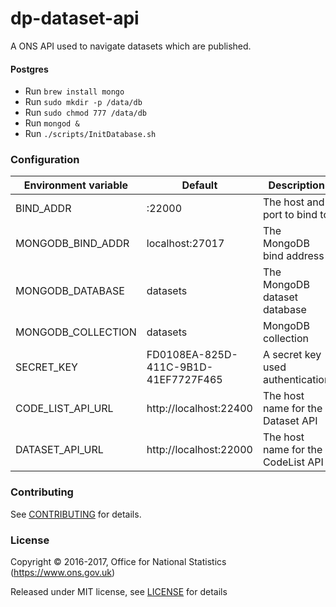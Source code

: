 dp-dataset-api
==================
A ONS API used to navigate datasets which are published.

#### Postgres
* Run ```brew install mongo```
* Run ```sudo mkdir -p /data/db```
* Run ```sudo chmod 777 /data/db```
* Run ```mongod &```
* Run ```./scripts/InitDatabase.sh```

### Configuration

| Environment variable       | Default                              | Description
| -------------------------- | -------------------------------------| -----------
| BIND_ADDR                  | :22000                               | The host and port to bind to
| MONGODB_BIND_ADDR          | localhost:27017                      | The MongoDB bind address
| MONGODB_DATABASE           | datasets                             | The MongoDB dataset database
| MONGODB_COLLECTION         | datasets                             | MongoDB collection
| SECRET_KEY                 | FD0108EA-825D-411C-9B1D-41EF7727F465 | A secret key used authentication
| CODE_LIST_API_URL          | http://localhost:22400               | The host name for the Dataset API
| DATASET_API_URL            | http://localhost:22000               | The host name for the CodeList API

### Contributing

See [CONTRIBUTING](CONTRIBUTING.md) for details.

### License

Copyright © 2016-2017, Office for National Statistics (https://www.ons.gov.uk)

Released under MIT license, see [LICENSE](LICENSE.md) for details
